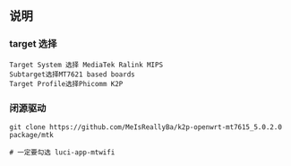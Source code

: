 
## 说明

### target 选择

```
Target System 选择 MediaTek Ralink MIPS
Subtarget选择MT7621 based boards
Target Profile选择Phicomm K2P
```

### 闭源驱动

```
git clone https://github.com/MeIsReallyBa/k2p-openwrt-mt7615_5.0.2.0 package/mtk

# 一定要勾选 luci-app-mtwifi
```
